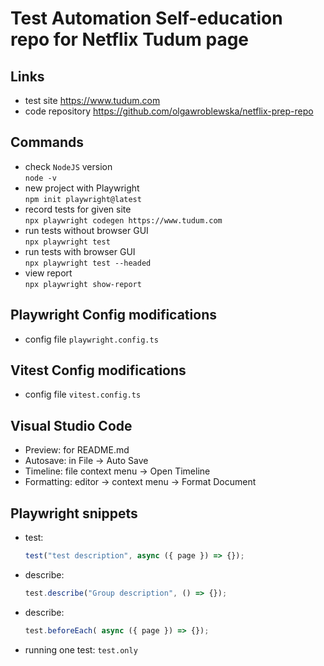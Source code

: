 # Test Automation Self-education repo for Netflix Tudum page 

## Links
- test site https://www.tudum.com
- code repository https://github.com/olgawroblewska/netflix-prep-repo

## Commands

- check `NodeJS` version  
  `node -v`
- new project with Playwright  
  `npm init playwright@latest`
- record tests for given site  
  `npx playwright codegen https://www.tudum.com`
- run tests without browser GUI  
  `npx playwright test`
- run tests with browser GUI  
  `npx playwright test --headed`
- view report  
  `npx playwright show-report`

## Playwright Config modifications

- config file `playwright.config.ts`

## Vitest Config modifications

- config file `vitest.config.ts`

## Visual Studio Code

- Preview: for README.md
- Autosave: in File -> Auto Save
- Timeline: file context menu -> Open Timeline
- Formatting: editor -> context menu -> Format Document

## Playwright snippets

- test:
  ```javascript
  test("test description", async ({ page }) => {});
  ```
- describe:
  ```javascript
  test.describe("Group description", () => {});
  ```
- describe:
  ```javascript
  test.beforeEach( async ({ page }) => {});
  ```
- running one test: `test.only`